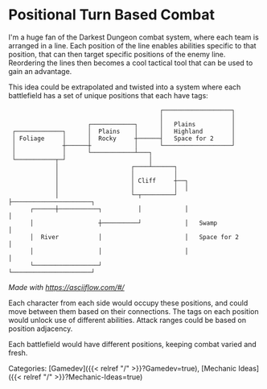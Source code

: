 # Positional Turn Based Combat

I'm a huge fan of the Darkest Dungeon combat system, where each team is arranged
in a line.
Each position of the line enables abilities specific to that position, that can
then target specific positions of the enemy line.
Reordering the lines then becomes a cool tactical tool that can be used to gain
an advantage.

This idea could be extrapolated and twisted into a system where each battlefield
has a set of unique positions that each have tags:

```
                                          ┌───────────────────┐           
                                          │                   │           
                      ┌────────────┐      │   Plains          │           
 ┌─────────────┐      │  Plains    │      │   Highland        │           
 │ Foliage     │      │  Rocky     ┼──────┤   Space for 2     │           
 │             ┼──────┼            │      └───────────────────┘           
 │             │      └────────────┴───┐                                  
 └───────────┬─┘                       │                                  
             │                    ┌────┴──────┐                           
             │                    │           │                           
             │                    │ Cliff     ┼──┐                        
             │                    │           │  │                        
             │                    └─┬─────────┘  ├──────────────────────┐ 
      ┌──────┼───────────┐          │            │                      │ 
      │                  ┼──────────┘            │   Swamp              │ 
      │  River           │                       │   Space for 2        │ 
      │                  │                       │                      │ 
      └──────────────────┘                       └──────────────────────┘ 

```
*Made with https://asciiflow.com/#/*

Each character from each side would occupy these positions, and could move
between them based on their connections.
The tags on each position would unlock use of different abilities.
Attack ranges could be based on position adjacency.

Each battlefield would have different positions, keeping combat varied and fresh.

Categories:
[Gamedev]({{< relref "/" >}}?Gamedev=true),
[Mechanic Ideas]({{< relref "/" >}}?Mechanic-Ideas=true)